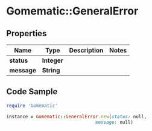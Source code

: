 # Gomematic::GeneralError

## Properties

Name | Type | Description | Notes
------------ | ------------- | ------------- | -------------
**status** | **Integer** |  | 
**message** | **String** |  | 

## Code Sample

```ruby
require 'Gomematic'

instance = Gomematic::GeneralError.new(status: null,
                                 message: null)
```


